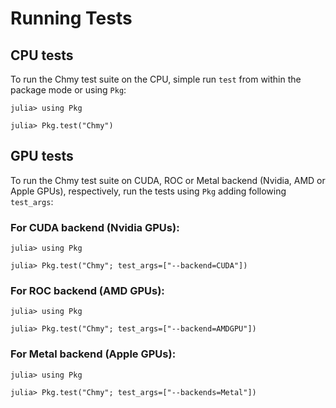 # Running Tests

## CPU tests

To run the Chmy test suite on the CPU, simple run `test` from within the package mode or using `Pkg`:
```julia-repl
julia> using Pkg

julia> Pkg.test("Chmy")
```

## GPU tests

To run the Chmy test suite on CUDA, ROC or Metal backend (Nvidia, AMD or Apple GPUs), respectively, run the tests using `Pkg` adding following `test_args`:

### For CUDA backend (Nvidia GPUs):

```julia-repl
julia> using Pkg

julia> Pkg.test("Chmy"; test_args=["--backend=CUDA"])
```

### For ROC backend (AMD GPUs):

```julia-repl
julia> using Pkg

julia> Pkg.test("Chmy"; test_args=["--backend=AMDGPU"])
```

### For Metal backend (Apple GPUs):

```julia-repl
julia> using Pkg

julia> Pkg.test("Chmy"; test_args=["--backends=Metal"])
```